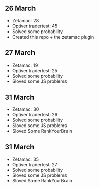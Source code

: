 ## 26 March
- Zetamac: 28
- Optiver tradertest: 45
- Solved some probability
- Created this repo + the zetamac plugin

## 27 March
- Zetamac: 19
- Optiver tradertest: 25
- Solved some probability
- Sloved some JS problems 

## 31 March
- Zetamac: 30
- Optiver tradertest: 26
- Solved some probability
- Sloved some JS problems
- Sloved Some RankYourBrain

## 31 March
- Zetamac: 35
- Optiver tradertest: 27
- Solved some probability
- Sloved some JS problems
- Sloved Some RankYourBrain
